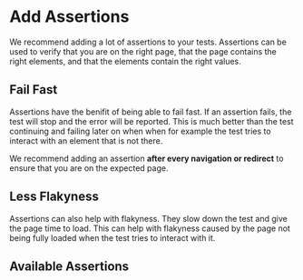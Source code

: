 # Add Assertions

We recommend adding a lot of assertions to your tests. Assertions can be used to verify that you are on the right page, that the page contains the right elements, and that the elements contain the right values.

## Fail Fast

Assertions have the benifit of being able to fail fast. If an assertion fails, the test will stop and the error will be reported. This is much better than the test continuing and failing later on when when for example the test tries to interact with an element that is not there.

We recommend adding an assertion **after every navigation or redirect** to ensure that you are on the expected page.

## Less Flakyness

Assertions can also help with flakyness. They slow down the test and give the page time to load. This can help with flakyness caused by the page not being fully loaded when the test tries to interact with it.

## Available Assertions
